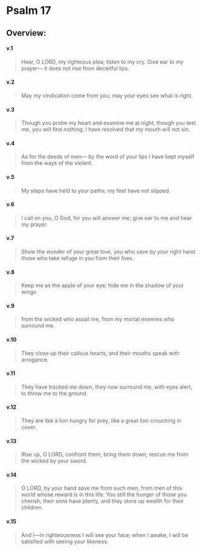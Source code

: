# Psalm 17

## Overview:


#### v.1
>Hear, O LORD, my righteous plea; listen to my cry. Give ear to my prayer— it does not rise from deceitful lips.

#### v.2
>May my vindication come from you; may your eyes see what is right.

#### v.3
>Though you probe my heart and examine me at night, though you test me, you will find nothing; I have resolved that my mouth will not sin.

#### v.4
>As for the deeds of men— by the word of your lips I have kept myself from the ways of the violent.

#### v.5
>My steps have held to your paths; my feet have not slipped.

#### v.6
>I call on you, O God, for you will answer me; give ear to me and hear my prayer.

#### v.7
>Show the wonder of your great love, you who save by your right hand those who take refuge in you from their foes.

#### v.8
>Keep me as the apple of your eye; hide me in the shadow of your wings

#### v.9
>from the wicked who assail me, from my mortal enemies who surround me.

#### v.10
>They close up their callous hearts, and their mouths speak with arrogance.

#### v.11
>They have tracked me down, they now surround me, with eyes alert, to throw me to the ground.

#### v.12
>They are like a lion hungry for prey, like a great lion crouching in cover.

#### v.13
>Rise up, O LORD, confront them, bring them down; rescue me from the wicked by your sword.

#### v.14
>O LORD, by your hand save me from such men, from men of this world whose reward is in this life. You still the hunger of those you cherish; their sons have plenty, and they store up wealth for their children.

#### v.15
>And I—in righteousness I will see your face; when I awake, I will be satisfied with seeing your likeness.



